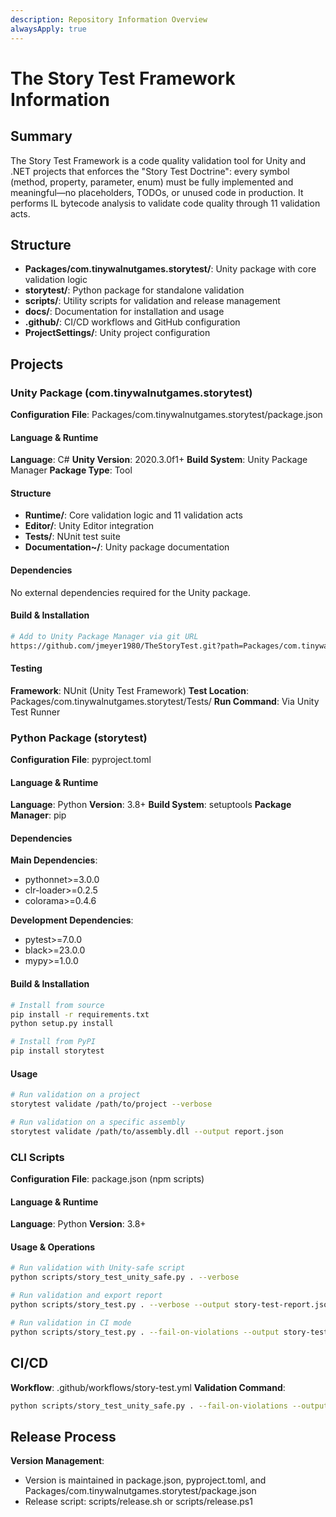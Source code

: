```yaml
---
description: Repository Information Overview
alwaysApply: true
---
```


# The Story Test Framework Information

## Summary
The Story Test Framework is a code quality validation tool for Unity and .NET projects that enforces the "Story Test Doctrine": every symbol (method, property, parameter, enum) must be fully implemented and meaningful—no placeholders, TODOs, or unused code in production. It performs IL bytecode analysis to validate code quality through 11 validation acts.

## Structure
- **Packages/com.tinywalnutgames.storytest/**: Unity package with core validation logic
- **storytest/**: Python package for standalone validation
- **scripts/**: Utility scripts for validation and release management
- **docs/**: Documentation for installation and usage
- **.github/**: CI/CD workflows and GitHub configuration
- **ProjectSettings/**: Unity project configuration

## Projects

### Unity Package (com.tinywalnutgames.storytest)
**Configuration File**: Packages/com.tinywalnutgames.storytest/package.json

#### Language & Runtime
**Language**: C#
**Unity Version**: 2020.3.0f1+
**Build System**: Unity Package Manager
**Package Type**: Tool

#### Structure
- **Runtime/**: Core validation logic and 11 validation acts
- **Editor/**: Unity Editor integration
- **Tests/**: NUnit test suite
- **Documentation~/**: Unity package documentation

#### Dependencies
No external dependencies required for the Unity package.

#### Build & Installation
```bash
# Add to Unity Package Manager via git URL
https://github.com/jmeyer1980/TheStoryTest.git?path=Packages/com.tinywalnutgames.storytest
```

#### Testing
**Framework**: NUnit (Unity Test Framework)
**Test Location**: Packages/com.tinywalnutgames.storytest/Tests/
**Run Command**: Via Unity Test Runner

### Python Package (storytest)
**Configuration File**: pyproject.toml

#### Language & Runtime
**Language**: Python
**Version**: 3.8+
**Build System**: setuptools
**Package Manager**: pip

#### Dependencies
**Main Dependencies**:
- pythonnet>=3.0.0
- clr-loader>=0.2.5
- colorama>=0.4.6

**Development Dependencies**:
- pytest>=7.0.0
- black>=23.0.0
- mypy>=1.0.0

#### Build & Installation
```bash
# Install from source
pip install -r requirements.txt
python setup.py install

# Install from PyPI
pip install storytest
```

#### Usage
```bash
# Run validation on a project
storytest validate /path/to/project --verbose

# Run validation on a specific assembly
storytest validate /path/to/assembly.dll --output report.json
```

### CLI Scripts
**Configuration File**: package.json (npm scripts)

#### Language & Runtime
**Language**: Python
**Version**: 3.8+

#### Usage & Operations
```bash
# Run validation with Unity-safe script
python scripts/story_test_unity_safe.py . --verbose

# Run validation and export report
python scripts/story_test.py . --verbose --output story-test-report.json

# Run validation in CI mode
python scripts/story_test.py . --fail-on-violations --output story-test-report.json
```

## CI/CD
**Workflow**: .github/workflows/story-test.yml
**Validation Command**:
```bash
python scripts/story_test_unity_safe.py . --fail-on-violations --output story-test-report.json
```

## Release Process
**Version Management**: 
- Version is maintained in package.json, pyproject.toml, and Packages/com.tinywalnutgames.storytest/package.json
- Release script: scripts/release.sh or scripts/release.ps1